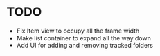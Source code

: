 # TODO
- Fix Item view to occupy all the frame width
- Make list container to expand all the way down
- Add UI for adding and removing tracked folders